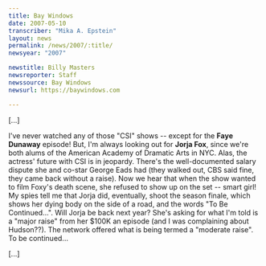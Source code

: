 ```yaml
---
title: Bay Windows
date: 2007-05-10
transcriber: "Mika A. Epstein"
layout: news
permalink: /news/2007/:title/
newsyear: "2007"

newstitle: Billy Masters
newsreporter: Staff
newssource: Bay Windows
newsurl: https://baywindows.com

---
```


[...]

I've never watched any of those "CSI" shows -- except for the **Faye Dunaway** episode! But, I'm always looking out for **Jorja Fox**, since we're both alums of the American Academy of Dramatic Arts in NYC. Alas, the actress' future with CSI is in jeopardy. There's the well-documented salary dispute she and co-star George Eads had (they walked out, CBS said fine, they came back without a raise). Now we hear that when the show wanted to film Foxy's death scene, she refused to show up on the set -- smart girl! My spies tell me that Jorja did, eventually, shoot the season finale, which shows her dying body on the side of a road, and the words "To Be Continued...". Will Jorja be back next year? She's asking for what I'm told is a "major raise" from her $100K an episode (and I was complaining about Hudson??). The network offered what is being termed a "moderate raise". To be continued...

[...]
